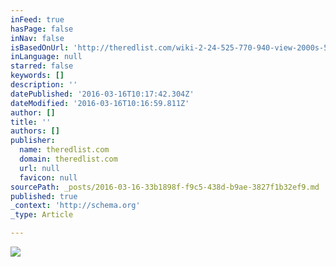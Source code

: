 ```yaml
---
inFeed: true
hasPage: false
inNav: false
isBasedOnUrl: 'http://theredlist.com/wiki-2-24-525-770-940-view-2000s-5-profile-sylvie-guillem.html'
inLanguage: null
starred: false
keywords: []
description: ''
datePublished: '2016-03-16T10:17:42.304Z'
dateModified: '2016-03-16T10:16:59.811Z'
author: []
title: ''
authors: []
publisher:
  name: theredlist.com
  domain: theredlist.com
  url: null
  favicon: null
sourcePath: _posts/2016-03-16-33b1898f-f9c5-438d-b9ae-3827f1b32ef9.md
published: true
_context: 'http://schema.org'
_type: Article

---
```

![](http://theredlist.com/media/database/muses/icon/iconic_women/2000/sylvie-guillem/016-sylvie-guillem-theredlist.jpg)